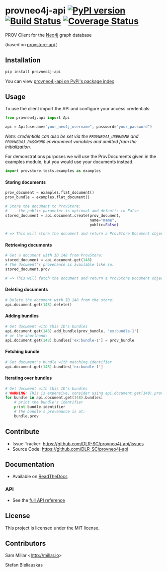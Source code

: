 provneo4j-api [![PyPI version](https://badge.fury.io/py/provstore-api.svg)](http://badge.fury.io/py/provneo4j-api) [![Build Status](https://travis-ci.org/DLR-SC/provneo4j-api.svg?branch=master)](https://travis-ci.org/DLR-SC/provneo4j-api) [![Coverage Status](https://coveralls.io/repos/DLR-SC/provneo4j-api/badge.png)](https://coveralls.io/r/millar/provstore-api)
=========

PROV Client for the [Neo4j](https://neo4j.com/) graph database 

(based on [provstore-api](https://github.com/millar/provstore-api).)

## Installation
```bash
pip install provneo4j-api
```

You can view [provneo4j-api on PyPi's package index](https://pypi.python.org/pypi/provneo4j-api/)
## Usage

To use the client import the API and configure your access credentials:

```python
from provneo4j.api import Api

api = Api(userame="your_neo4j_username", password="your_password")
```

*Note: credentials can also be set via the `PROVNEO4J_USERNAME` and `PROVNEO4J_PASSWORD` environment variables and omitted from the initialization.*

For demonstrations purposes we will use the ProvDocuments given in the examples
module, but you would use your documents instead.
```python
import provstore.tests.examples as examples
```

#### Storing documents

```python
prov_document = examples.flat_document()
prov_bundle = examples.flat_document()

# Store the document to ProvStore:
#   - the public parameter is optional and defaults to False
stored_document = api.document.create(prov_document,
                                      name="name",
                                      public=False)

# => This will store the document and return a ProvStore Document object
```

#### Retrieving documents

```python
# Get a document with ID 148 from ProvStore:
stored_document = api.document.get(148)
# The document's provenance is available like so:
stored_document.prov

# => This will fetch the document and return a ProvStore Document object
```

#### Deleting documents

```python
# Delete the document with ID 148 from the store:
api.document.get(148).delete()
```

#### Adding bundles

```python
# Get document with this ID's bundles
api.document.get(148).add_bundle(prov_bundle, 'ex:bundle-1')
# or the shorthand:
api.document.get(148).bundles['ex:bundle-1'] = prov_bundle
```

#### Fetching bundle

```python
# Get document's bundle with matching identifier
api.document.get(148).bundles['ex:bundle-1']
```

#### Iterating over bundles
```python
# Get document with this ID's bundles
# WARNING: This is expensive, consider using api.document.get(148).prov.bundles instead
for bundle in api.document.get(148).bundles:
    # print the bundle's identifier
    print bundle.identifier
    # the bundle's provenance is at:
    bundle.prov
```


## Contribute

- Issue Tracker: https://github.com/DLR-SC/provneo4j-api/issues
- Source Code: https://github.com/DLR-SC/provneo4j-api

## Documentation

- Available on [ReadTheDocs](http://provstore-api.readthedocs.org/en/latest/)

### API
- See the [full API reference](http://provstore-api.readthedocs.org/en/latest/provstore.html)

## License

This project is licensed under the MIT license.

## Contributors

Sam Millar &lt;http://millar.io&gt;

Stefan Bieliauskas 

